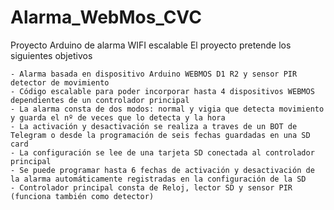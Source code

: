 # Alarma_WebMos_CVC

Proyecto Arduino de alarma WIFI escalable El proyecto pretende los siguientes objetivos

    - Alarma basada en dispositivo Arduino WEBMOS D1 R2 y sensor PIR detector de movimiento
    - Código escalable para poder incorporar hasta 4 dispositivos WEBMOS dependientes de un controlador principal
    - La alarma consta de dos modos: normal y vigia que detecta movimiento y guarda el nº de veces que lo detecta y la hora
    - La activación y desactivación se realiza a traves de un BOT de Telegram o desde la programación de seis fechas guardadas en una SD card
    - La configuración se lee de una tarjeta SD conectada al controlador principal
    - Se puede programar hasta 6 fechas de activación y desactivación de la alarma automáticamente registradas en la configuración de la SD
    - Controlador principal consta de Reloj, lector SD y sensor PIR (funciona también como detector)
